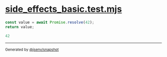 # [side_effects_basic.test.mjs](../side_effects_basic.test.mjs)

```js
const value = await Promise.resolve(42);
return value;
```

```js
42
```

---

<sub>
  Generated by <a href="https://github.com/jsenv/core/tree/main/packages/independent/snapshot">@jsenv/snapshot</a>
</sub>
